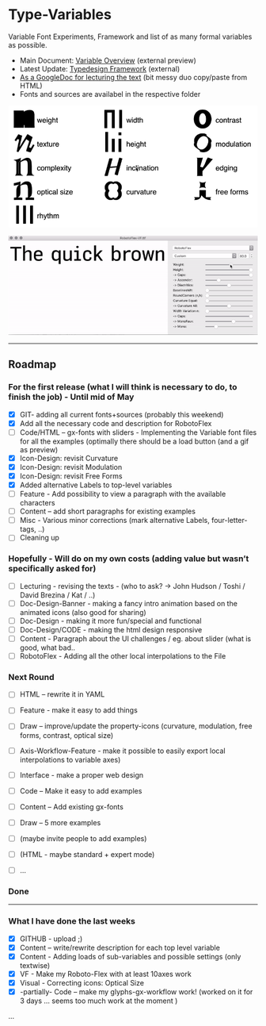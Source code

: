 # Type-Variables
Variable Font Experiments, Framework and list of as many formal variables as possible.
- Main Document: [Variable Overview](http://vongebhardi.de/clients/google/typevariables/) (external preview)
- Latest Update: [Typedesign Framework](http://vongebhardi.de/clients/google/typevariables/typedesign-framework.html) (external)
- [As a GoogleDoc for lecturing the text](https://docs.google.com/document/d/18m8dFZD638eCFxf4CTe1V-S0k2JuUR-Y3yxVfTv_AAc/edit) (bit messy duo copy/paste from HTML)
- Fonts and sources are availabel in the respective folder

<img src="variable-overview/media/type-variables.gif" width="600" alt="top level type variables">

![robotoflex preview](variable-typefaces/RobotoFlex/README_media/Preview.gif)

-------

## Roadmap

### For the first release (what I will think is necessary to do, to finish the job) - Until mid of May
- [x] GIT- adding all current fonts+sources (probably this weekend) 
- [x] Add all the necessary code and description for RobotoFlex
- [ ] Code/HTML – gx-fonts with sliders - Implementing the Variable font files for all the examples (optimally there should be a load button (and a gif as preview)
- [x] Icon-Design: revisit Curvature
- [x] Icon-Design: revisit Modulation
- [x] Icon-Design: revisit Free Forms
- [x] Added alternative Labels to top-level variables
- [ ] Feature - Add possibility to view a paragraph with the available characters
- [ ] Content – add short paragraphs for existing examples 
- [ ] Misc - Various minor corrections (mark alternative Labels, four-letter-tags, ..)
- [ ] Cleaning up

### Hopefully - Will do on my own costs (adding value but wasn’t specifically asked for)
- [ ] Lecturing - revising the texts - (who to ask? -> John Hudson / Toshi / David Brezina / Kat / ..) 
- [ ] Doc-Design-Banner - making a fancy intro animation based on the animated icons (also good for sharing)
- [ ] Doc-Design - making it more fun/special and functional
- [ ] Doc-Design/CODE - making the html design responsive
- [ ] Content - Paragraph about the UI challenges / eg. about slider (what is good, what bad..
- [ ] RobotoFlex - Adding all the other local interpolations to the File

### Next Round 
- [ ] HTML – rewrite it in YAML
- [ ] Feature - make it easy to add things
- [ ] Draw – improve/update the property-icons (curvature, modulation, free forms, contrast, optical size)
- [ ] Axis-Workflow-Feature - make it possible to easily export local interpolations to variable axes)
- [ ] Interface - make a proper web design
- [ ] Code – Make it easy to add examples
- [ ] Content – Add existing gx-fonts
- [ ] Draw – 5 more examples
- [ ] (maybe invite people to add examples)
- [ ] (HTML - maybe standard + expert mode)
- [ ] ...



### Done
---------------------------------
### What I have done the last weeks
- [x] GITHUB - upload ;)
- [x] Content – write/rewrite description for each top level variable
- [x] Content - Adding loads of sub-variables and possible settings (only textwise)
- [x] VF - Make my Roboto-Flex with at least 10axes work 
- [x] Visual - Correcting icons: Optical Size
- [x] -partially- Code – make my glyphs-gx-workflow work! (worked on it for 3 days ... seems too much work at the moment ) 

...
